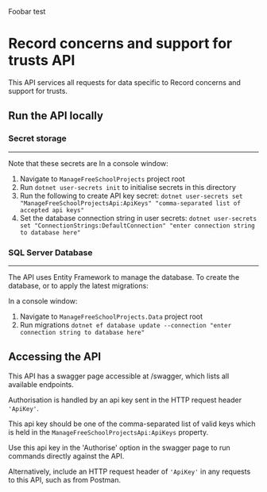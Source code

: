 Foobar test
 
 # Record concerns and support for trusts API
This API services all requests for data specific to Record concerns and support for trusts. 

## Run the API locally

### Secret storage
***
Note that these secrets are 
In a console window:
1. Navigate to ```ManageFreeSchoolProjects``` project root
1. Run 	```dotnet user-secrets init``` to initialise secrets in this directory
1. Run the following to create API key secret:
```dotnet user-secrets set "ManageFreeSchoolProjectsApi:ApiKeys" "comma-separated list of accepted api keys" ```
1. Set the database connection string in user secrets: ```dotnet user-secrets set "ConnectionStrings:DefaultConnection" "enter connection string to database here" ```

### SQL Server Database
***
The API uses Entity Framework to manage the database.
To create the database, or to apply the latest migrations:

In a console window: 
1. Navigate to ```ManageFreeSchoolProjects.Data``` project root
1. Run migrations ```dotnet ef database update --connection "enter connection string to database here" ```


## Accessing the API

This API has a swagger page accessible at <url>/swagger, which lists all available endpoints. 

Authorisation is handled by an api key sent in the HTTP request header ```'ApiKey'```. 

This api key should be one of the comma-separated list of valid keys which is held in the ```ManageFreeSchoolProjectsApi:ApiKeys``` property.

Use this api key in the 'Authorise' option in the swagger page to run commands directly against the API. 

Alternatively, include an HTTP request header of ```'ApiKey'``` in any requests to this API, such as from Postman.
